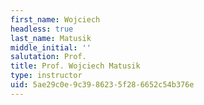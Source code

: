 ```yaml
---
first_name: Wojciech
headless: true
last_name: Matusik
middle_initial: ''
salutation: Prof.
title: Prof. Wojciech Matusik
type: instructor
uid: 5ae29c0e-9c39-8623-5f28-6652c54b376e
---
```

